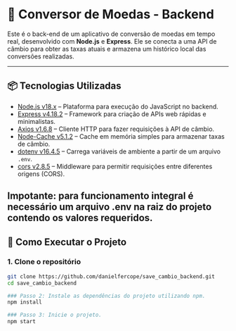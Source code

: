 # 💱 Conversor de Moedas - Backend

Este é o back-end de um aplicativo de conversão de moedas em tempo real, desenvolvido com **Node.js** e **Express**. Ele se conecta a uma API de câmbio para obter as taxas atuais e armazena um histórico local das conversões realizadas.

---

## 📦 Tecnologias Utilizadas

- [Node.js v18.x](https://nodejs.org/) – Plataforma para execução do JavaScript no backend.
- [Express v4.18.2](https://expressjs.com/) – Framework para criação de APIs web rápidas e minimalistas.
- [Axios v1.6.8](https://axios-http.com/) – Cliente HTTP para fazer requisições à API de câmbio.
- [Node-Cache v5.1.2](https://www.npmjs.com/package/node-cache) – Cache em memória simples para armazenar taxas de câmbio.
- [dotenv v16.4.5](https://www.npmjs.com/package/dotenv) – Carrega variáveis de ambiente a partir de um arquivo `.env`.
- [cors v2.8.5](https://www.npmjs.com/package/cors) – Middleware para permitir requisições entre diferentes origens (CORS).

Impotante: para funcionamento integral é necessário um arquivo .env na raiz do projeto contendo os valores requeridos.
---

## 🚀 Como Executar o Projeto

### 1. Clone o repositório

```bash
git clone https://github.com/danielfercope/save_cambio_backend.git
cd save_cambio_backend

### Passo 2: Instale as dependências do projeto utilizando npm.
npm install

### Passo 3: Inicie o projeto.
npm start
